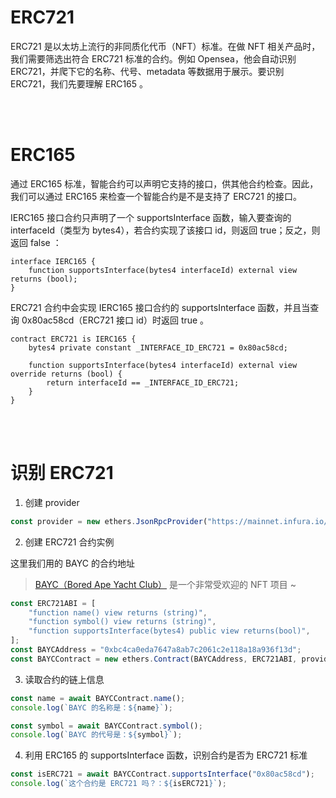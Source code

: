 # ERC721

ERC721 是以太坊上流行的非同质化代币（NFT）标准。在做 NFT 相关产品时，我们需要筛选出符合 ERC721 标准的合约。例如 Opensea，他会自动识别 ERC721，并爬下它的名称、代号、metadata 等数据用于展示。要识别 ERC721，我们先要理解 ERC165 。

<br><br>

# ERC165

通过 ERC165 标准，智能合约可以声明它支持的接口，供其他合约检查。因此，我们可以通过 ERC165 来检查一个智能合约是不是支持了 ERC721 的接口。

IERC165 接口合约只声明了一个 supportsInterface 函数，输入要查询的 interfaceId（类型为 bytes4），若合约实现了该接口 id，则返回 true；反之，则返回 false ：

```solidity
interface IERC165 {
    function supportsInterface(bytes4 interfaceId) external view returns (bool);
}
```

ERC721 合约中会实现 IERC165 接口合约的 supportsInterface 函数，并且当查询 0x80ac58cd（ERC721 接口 id）时返回 true 。

```solidity
contract ERC721 is IERC165 {
    bytes4 private constant _INTERFACE_ID_ERC721 = 0x80ac58cd;

    function supportsInterface(bytes4 interfaceId) external view override returns (bool) {
        return interfaceId == _INTERFACE_ID_ERC721;
    }
}
```

<br><br>

# 识别 ERC721

1. 创建 provider

```js
const provider = new ethers.JsonRpcProvider("https://mainnet.infura.io/v3/your-infura-id");
```

2. 创建 ERC721 合约实例

这里我们用的 BAYC 的合约地址

> [BAYC（Bored Ape Yacht Club）](https://boredapeyachtclub.com/) 是一个非常受欢迎的 NFT 项目 ~

```js
const ERC721ABI = [
    "function name() view returns (string)",
    "function symbol() view returns (string)",
    "function supportsInterface(bytes4) public view returns(bool)",
];
const BAYCAddress = "0xbc4ca0eda7647a8ab7c2061c2e118a18a936f13d";
const BAYCContract = new ethers.Contract(BAYCAddress, ERC721ABI, provider);
```

3. 读取合约的链上信息

```js
const name = await BAYCContract.name();
console.log(`BAYC 的名称是：${name}`);

const symbol = await BAYCContract.symbol();
console.log(`BAYC 的代号是：${symbol}`);
```

4. 利用 ERC165 的 supportsInterface 函数，识别合约是否为 ERC721 标准

```js
const isERC721 = await BAYCContract.supportsInterface("0x80ac58cd");
console.log(`这个合约是 ERC721 吗？：${isERC721}`);
```

<br><br>
